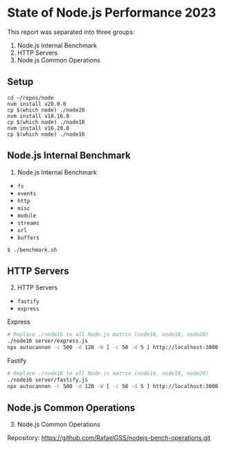 # State of Node.js Performance 2023

This report was separated into three groups:

1. Node.js Internal Benchmark
2. HTTP Servers
3. Node.js Common Operations

## Setup

```console
cd ~/repos/node
nvm install v20.0.0
cp $(which node) ./node20
nvm install v18.16.0
cp $(which node) ./node18
nvm install v16.20.0
cp $(which node) ./node16
```

## Node.js Internal Benchmark

1. Node.js Internal Benchmark
  * `fs`
  * `events`
  * `http`
  * `misc`
  * `module`
  * `streams`
  * `url`
  * `buffers`

```console
$ ./benchmark.sh
```

## HTTP Servers

2. HTTP Servers
  * `fastify`
  * `express`

Express

```bash
# Replace ./node16 to all Node.js matrix (node16, node18, node20)
./node16 server/express.js
npx autocannon -c 500 -d 120 -W [ -c 50 -d 5 ] http://localhost:3000
```

Fastify

```bash
# Replace ./node16 to all Node.js matrix (node16, node18, node20)
./node16 server/fastify.js
npx autocannon -c 500 -d 120 -W [ -c 50 -d 5 ] http://localhost:3000
```

## Node.js Common Operations

3. Node.js Common Operations

Repository: https://github.com/RafaelGSS/nodejs-bench-operations.git
